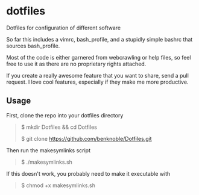 # dotfiles
Dotfiles for configuration of different software

So far this includes a vimrc, bash_profile, and a stupidly simple bashrc that sources bash_profile.

Most of the code is either garnered from webcrawling or help files, so feel free to use it as there are no proprietary rights attached.

If you create a really awesome feature that you want to share, send a pull request. I love cool features, especially if they make me more productive.

## Usage

First, clone the repo into your dotfiles directory

> $ mkdir Dotfiles && cd Dotfiles
>
> $ git clone https://github.com/benknoble/Dotfiles.git

Then run the makesymlinks script

> $ ./makesymlinks.sh

If this doesn't work, you probably need to make it executable with

> $ chmod +x makesymlinks.sh

